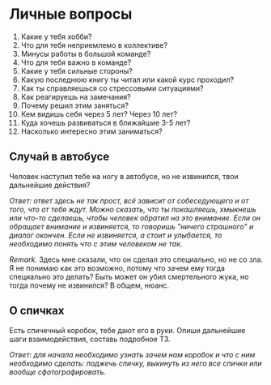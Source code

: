 # Личные вопросы

1. Какие у тебя хобби?
2. Что для тебя неприемлемо в коллективе?
3. Минусы работы в большой команде?
4. Что для тебя важно в команде?
5. Какие у тебя сильные стороны?
6. Какую последнюю книгу ты читал или какой курс проходил?
7. Как ты справляешься со стрессовыми ситуациями?
8. Как реагируешь на замечания? 
9. Почему решил этим заняться?
10. Кем видишь себя через 5 лет? Через 10 лет?
11. Куда хочешь развиваться в ближайшие 3-5 лет?
12. Насколько интересно этим заниматься?

## Случай в автобусе
Человек наступил тебе на ногу в автобусе, но не извинился, твои дальнейшие действия? 

*Ответ: ответ здесь не так прост, всё зависит от собеседующего и от того, что от тебя ждут. Можно сказать, что ты покашляешь, хмыкнешь или что-то сделаешь, чтобы человек обратил на это внимание. Если он обращает внимание и извиняется, то говоришь "ничего страшного" и диалог окончен. Если не извиняется, а стоит и улыбается, то необходимо понять что с этим человеком не так.*

*Remark.* Здесь мне сказали, что он сделал это специально, но не со зла. Я не понимаю как это возможно, потому что зачем ему тогда специально это делать? Быть может он убил смертельного жука, но тогда почему не извинился? В общем, нюанс.  

## О спичках
Есть спичечный коробок, тебе дают его в руки. Опиши дальнейшие шаги взаимодействия, составь подробное ТЗ.

*Ответ: для начала необходимо узнать зачем нам коробок и что с ним необходимо сделать: поджечь спичку, выкинуть из него все спички или вообще сфотографировать.*
